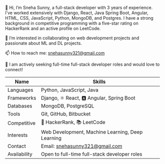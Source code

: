 <!--
**snehhas/snehhas** is a ✨ _special_ ✨ repository because its `README.md` (this file) appears on your GitHub profile.

Here are some ideas to get you started:

- 🔭 I’m currently working on ...
- 🌱 I’m currently learning ...
- 👯 I’m looking to collaborate on ...
- 🤔 I’m looking for help with ...
- 💬 Ask me about ...
- 📫 How to reach me: ...
- 😄 Pronouns: ...
- ⚡ Fun fact: ...
-->

👋 Hi, I’m Sneha Sunny, a full-stack developer with 3 years of experience. I've worked extensively with Django, React, Java Spring Boot, Angular, HTML, CSS, JavaScript, Python, MongoDB, and Postgres. I have a strong background in competitive programming with a five-star rating on HackerRank and an active profile on LeetCode.

👀 I’m interested in collaborating on web development projects and passionate about ML and DL projects.

📫 How to reach me: snehasunny321@gmail.com

🌱 I am actively seeking full-time full-stack developer roles and would love to connect!

| Name          | Skills                                                |
|---------------|-------------------------------------------------------|
| Languages     | Python, JavaScript, Java                              |
| Frameworks    | Django, ⚛️ React, 🅰️ Angular, Spring Boot             |
| Databases     | MongoDB, PostgreSQL                                   |
| Tools         | Git, GitHub, Bitbucket                                |
| Competitive   | 🌟 HackerRank, 📚 LeetCode                             |
| Interests     | Web Development, Machine Learning, Deep Learning      |
| Contact       | Email: snehasunny321@gmail.com                        |
| Availability  | Open to full-time full-stack developer roles          |


